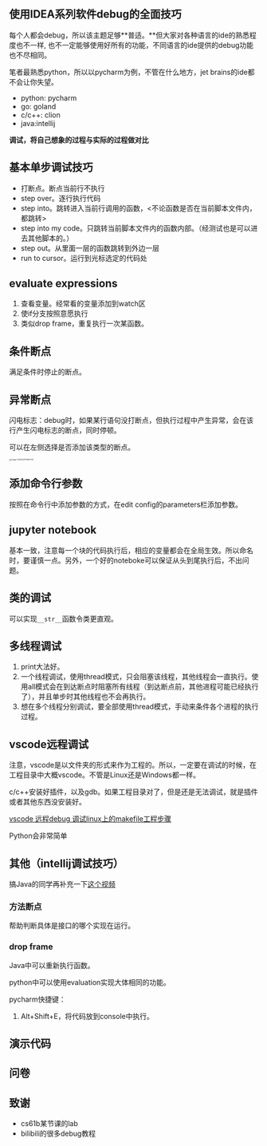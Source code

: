 ## 使用IDEA系列软件debug的全面技巧
每个人都会debug，所以该主题足够**普适。**但大家对各种语言的ide的熟悉程度也不一样, 也不一定能够使用好所有的功能，不同语言的ide提供的debug功能也不尽相同。

笔者最熟悉python，所以以pycharm为例，不管在什么地方，jet brains的ide都不会让你失望。

- python: pycharm
- go: goland
- c/c++: clion
- java:intellij

**调试，将自己想象的过程与实际的过程做对比**

## 基本单步调试技巧

- 打断点。断点当前行不执行
- step over。逐行执行代码
- step into。跳转进入当前行调用的函数，<不论函数是否在当前脚本文件内，都跳转>
- step into my code。只跳转当前脚本文件内的函数内部。（经测试也是可以进去其他脚本的。）
- step out。从里面一层的函数跳转到外边一层
- run to cursor。运行到光标选定的代码处

## evaluate expressions

1. 查看变量。经常看的变量添加到watch区
2. 使if分支按照意愿执行
3. 类似drop frame，重复执行一次某函数。



## 条件断点

满足条件时停止的断点。

## 异常断点

闪电标志：debug时，如果某行语句没打断点，但执行过程中产生异常，会在该行产生闪电标志的断点，同时停顿。

可以在左侧选择是否添加该类型的断点。

<img src="https://sfigure.oss-cn-beijing.aliyuncs.com/image-20220521101651723.png" alt="image-20220521101651723" style="zoom: 25%;" />



## 添加命令行参数

按照在命令行中添加参数的方式，在edit config的parameters栏添加参数。

## jupyter notebook

基本一致，注意每一个块的代码执行后，相应的变量都会在全局生效。所以命名时，要谨慎一点。另外，一个好的noteboke可以保证从头到尾执行后，不出问题。

## 类的调试

可以实现`__str__`函数令类更直观。

## 多线程调试

1. print大法好。
2. 一个线程调试，使用thread模式，只会阻塞该线程，其他线程会一直执行。使用all模式会在到达断点时阻塞所有线程（到达断点前，其他进程可能已经执行了），并且单步时其他线程也不会再执行。
3. 想在多个线程分别调试，要全部使用thread模式，手动来条件各个进程的执行过程。







## vscode远程调试

注意，vscode是以文件夹的形式来作为工程的。所以，一定要在调试的时候，在工程目录中大概vscode。不管是Linux还是Windows都一样。

c/c++安装好插件，以及gdb。如果工程目录对了，但是还是无法调试，就是插件或者其他东西没安装好。

[vscode 远程debug 调试linux上的makefile工程步骤](https://sanfengcs.blog.csdn.net/article/details/122807706)

Python会非常简单

## 其他（intellij调试技巧）

搞Java的同学再补充一下[这个视频](https://www.bilibili.com/video/BV1xa411Y72S?spm_id_from=333.880.my_history.page.click)

### 方法断点

帮助判断具体是接口的哪个实现在运行。

### drop frame

Java中可以重新执行函数。

python中可以使用evaluation实现大体相同的功能。





pycharm快捷键：

1. Alt+Shift+E，将代码放到console中执行。



## 演示代码



## 问卷



## 致谢

- cs61b某节课的lab
- bilibili的很多debug教程


